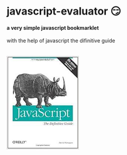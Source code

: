# javascript-evaluator 😏    
#### a very simple javascript bookmarklet

with the help of javascript the difinitive guide<br/><br/><br/>
![difinitive guide](download.jpg)
